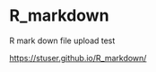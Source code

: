 # R_markdown
R mark down file upload test

https://stuser.github.io/R_markdown/
<!--stackedit_data:
eyJoaXN0b3J5IjpbMTM5NDk5NzE3M119
-->